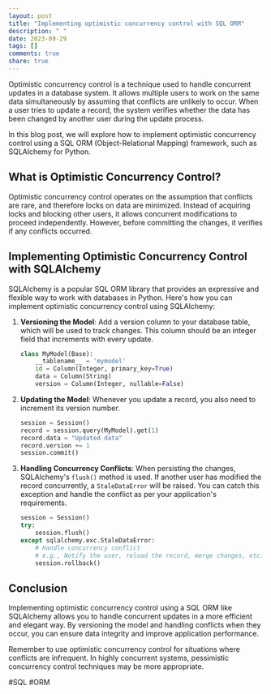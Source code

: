 ```yaml
---
layout: post
title: "Implementing optimistic concurrency control with SQL ORM"
description: " "
date: 2023-09-29
tags: []
comments: true
share: true
---
```


Optimistic concurrency control is a technique used to handle concurrent updates in a database system. It allows multiple users to work on the same data simultaneously by assuming that conflicts are unlikely to occur. When a user tries to update a record, the system verifies whether the data has been changed by another user during the update process.

In this blog post, we will explore how to implement optimistic concurrency control using a SQL ORM (Object-Relational Mapping) framework, such as SQLAlchemy for Python.

## What is Optimistic Concurrency Control?

Optimistic concurrency control operates on the assumption that conflicts are rare, and therefore locks on data are minimized. Instead of acquiring locks and blocking other users, it allows concurrent modifications to proceed independently. However, before committing the changes, it verifies if any conflicts occurred.

## Implementing Optimistic Concurrency Control with SQLAlchemy

SQLAlchemy is a popular SQL ORM library that provides an expressive and flexible way to work with databases in Python. Here's how you can implement optimistic concurrency control using SQLAlchemy:

1. **Versioning the Model**: Add a version column to your database table, which will be used to track changes. This column should be an integer field that increments with every update.

   ```python
   class MyModel(Base):
       __tablename__ = 'mymodel'
       id = Column(Integer, primary_key=True)
       data = Column(String)
       version = Column(Integer, nullable=False)
   ```

2. **Updating the Model**: Whenever you update a record, you also need to increment its version number.

   ```python
   session = Session()
   record = session.query(MyModel).get(1)
   record.data = "Updated data"
   record.version += 1
   session.commit()
   ```

3. **Handling Concurrency Conflicts**: When persisting the changes, SQLAlchemy's `flush()` method is used. If another user has modified the record concurrently, a `StaleDataError` will be raised. You can catch this exception and handle the conflict as per your application's requirements.

   ```python
   session = Session()
   try:
       session.flush()
   except sqlalchemy.exc.StaleDataError:
       # Handle concurrency conflict
       # e.g., Notify the user, reload the record, merge changes, etc.
       session.rollback()
   ```

## Conclusion

Implementing optimistic concurrency control using a SQL ORM like SQLAlchemy allows you to handle concurrent updates in a more efficient and elegant way. By versioning the model and handling conflicts when they occur, you can ensure data integrity and improve application performance.

Remember to use optimistic concurrency control for situations where conflicts are infrequent. In highly concurrent systems, pessimistic concurrency control techniques may be more appropriate.

#SQL #ORM